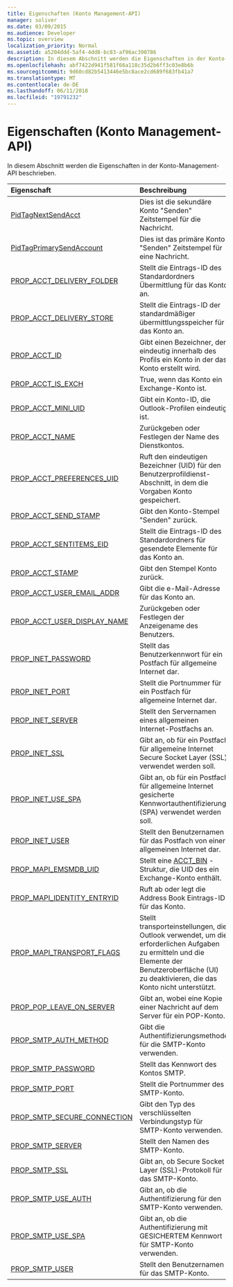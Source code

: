 ```yaml
---
title: Eigenschaften (Konto Management-API)
manager: soliver
ms.date: 03/09/2015
ms.audience: Developer
ms.topic: overview
localization_priority: Normal
ms.assetid: a5204ddd-5af4-4dd8-bc83-af96ac390786
description: In diesem Abschnitt werden die Eigenschaften in der Konto-Management-API beschrieben.
ms.openlocfilehash: abf7422d941f581f66a118c35d2b6ff3c03e8b6b
ms.sourcegitcommit: 9d60cd82b5413446e5bc8ace2cd689f683fb41a7
ms.translationtype: MT
ms.contentlocale: de-DE
ms.lasthandoff: 06/11/2018
ms.locfileid: "19791232"
---
```

# <a name="properties-account-management-api"></a>Eigenschaften (Konto Management-API)

In diesem Abschnitt werden die Eigenschaften in der Konto-Management-API beschrieben.
  
|**Eigenschaft**|**Beschreibung**|
|:-----|:-----|
|[PidTagNextSendAcct](pidtagnextsendacct.md) <br/> |Dies ist die sekundäre Konto "Senden" Zeitstempel für die Nachricht.  <br/> |
|[PidTagPrimarySendAccount](pidtagprimarysendaccount.md) <br/> |Dies ist das primäre Konto "Senden" Zeitstempel für eine Nachricht.  <br/> |
|[PROP_ACCT_DELIVERY_FOLDER](prop_acct_delivery_folder.md) <br/> |Stellt die Eintrags-ID des Standardordners Übermittlung für das Konto an.  <br/> |
|[PROP_ACCT_DELIVERY_STORE](prop_acct_delivery_store.md) <br/> |Stellt die Eintrags-ID der standardmäßiger übermittlungsspeicher für das Konto an.  <br/> |
|[PROP_ACCT_ID](prop_acct_id.md) <br/> |Gibt einen Bezeichner, der eindeutig innerhalb des Profils ein Konto in der das Konto erstellt wird.  <br/> |
|[PROP_ACCT_IS_EXCH](prop_acct_is_exch.md) <br/> |True, wenn das Konto ein Exchange-Konto ist.  <br/> |
|[PROP_ACCT_MINI_UID](prop_acct_mini_uid.md) <br/> |Gibt ein Konto-ID, die Outlook-Profilen eindeutig ist.  <br/> |
|[PROP_ACCT_NAME](prop_acct_name.md) <br/> |Zurückgeben oder Festlegen der Name des Dienstkontos.  <br/> |
|[PROP_ACCT_PREFERENCES_UID](prop_acct_preferences_uid.md) <br/> |Ruft den eindeutigen Bezeichner (UID) für den Benutzerprofildienst-Abschnitt, in dem die Vorgaben Konto gespeichert.  <br/> |
|[PROP_ACCT_SEND_STAMP](prop_acct_send_stamp.md) <br/> |Gibt den Konto-Stempel "Senden" zurück.  <br/> |
|[PROP_ACCT_SENTITEMS_EID](prop_acct_sentitems_eid.md) <br/> |Stellt die Eintrags-ID des Standardordners für gesendete Elemente für das Konto an.  <br/> |
|[PROP_ACCT_STAMP](prop_acct_stamp.md) <br/> |Gibt den Stempel Konto zurück.  <br/> |
|[PROP_ACCT_USER_EMAIL_ADDR](prop_acct_user_email_addr.md) <br/> |Gibt die e-Mail-Adresse für das Konto an.  <br/> |
|[PROP_ACCT_USER_DISPLAY_NAME](prop_acct_user_display_name.md) <br/> |Zurückgeben oder Festlegen der Anzeigename des Benutzers.  <br/> |
|[PROP_INET_PASSWORD](prop_inet_password.md) <br/> |Stellt das Benutzerkennwort für ein Postfach für allgemeine Internet dar.  <br/> |
|[PROP_INET_PORT](prop_inet_port.md) <br/> |Stellt die Portnummer für ein Postfach für allgemeine Internet dar.  <br/> |
|[PROP_INET_SERVER](prop_inet_server.md) <br/> |Stellt den Servernamen eines allgemeinen Internet-Postfachs an.  <br/> |
|[PROP_INET_SSL](prop_inet_ssl.md) <br/> |Gibt an, ob für ein Postfach für allgemeine Internet Secure Socket Layer (SSL) verwendet werden soll.  <br/> |
|[PROP_INET_USE_SPA](prop_inet_use_spa.md) <br/> |Gibt an, ob für ein Postfach für allgemeine Internet gesicherte Kennwortauthentifizierung (SPA) verwendet werden soll.  <br/> |
|[PROP_INET_USER](prop_inet_user.md) <br/> |Stellt den Benutzernamen für das Postfach von einer allgemeinen Internet dar.  <br/> |
|[PROP_MAPI_EMSMDB_UID](prop_mapi_emsmdb_uid.md) <br/> |Stellt eine [ACCT_BIN](acct_bin.md) -Struktur, die UID des ein Exchange-Konto enthält.  <br/> |
|[PROP_MAPI_IDENTITY_ENTRYID](prop_mapi_identity_entryid.md) <br/> |Ruft ab oder legt die Address Book Eintrags-ID für das Konto.  <br/> |
|[PROP_MAPI_TRANSPORT_FLAGS](prop_mapi_transport_flags.md) <br/> |Stellt transporteinstellungen, die Outlook verwendet, um die erforderlichen Aufgaben zu ermitteln und die Elemente der Benutzeroberfläche (UI) zu deaktivieren, die das Konto nicht unterstützt.  <br/> |
|[PROP_POP_LEAVE_ON_SERVER](prop_pop_leave_on_server.md) <br/> |Gibt an, wobei eine Kopie einer Nachricht auf dem Server für ein POP-Konto.  <br/> |
|[PROP_SMTP_AUTH_METHOD](prop_smtp_auth_method.md) <br/> |Gibt die Authentifizierungsmethode für die SMTP-Konto verwenden.  <br/> |
|[PROP_SMTP_PASSWORD](prop_smtp_password.md) <br/> |Stellt das Kennwort des Kontos SMTP.  <br/> |
|[PROP_SMTP_PORT](prop_smtp_port.md) <br/> |Stellt die Portnummer des SMTP-Konto.  <br/> |
|[PROP_SMTP_SECURE_CONNECTION](prop_smtp_secure_connection.md) <br/> |Gibt den Typ des verschlüsselten Verbindungstyp für SMTP-Konto verwenden.  <br/> |
|[PROP_SMTP_SERVER](prop_smtp_server.md) <br/> |Stellt den Namen des SMTP-Konto.  <br/> |
|[PROP_SMTP_SSL](prop_smtp_ssl.md) <br/> |Gibt an, ob Secure Socket Layer (SSL)-Protokoll für das SMTP-Konto.  <br/> |
|[PROP_SMTP_USE_AUTH](prop_smtp_use_auth.md) <br/> |Gibt an, ob die Authentifizierung für den SMTP-Konto verwenden.  <br/> |
|[PROP_SMTP_USE_SPA](prop_smtp_use_spa.md) <br/> |Gibt an, ob die Authentifizierung mit GESICHERTEM Kennwort für SMTP-Konto verwenden.  <br/> |
|[PROP_SMTP_USER](prop_smtp_user.md) <br/> |Stellt den Benutzernamen für das SMTP-Konto.  <br/> |
   

